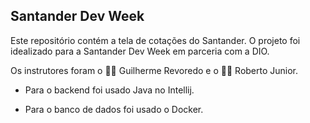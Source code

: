 ## Santander Dev Week

Este repositório contém a tela de cotações do Santander. O projeto foi idealizado para a Santander Dev Week em parceria com a DIO.

Os instrutores foram o :man_technologist: Guilherme Revoredo e o :man_technologist: Roberto Junior.

- Para o backend foi usado Java no Intellij.

- Para o banco de dados foi usado o Docker.